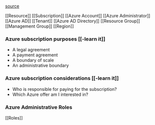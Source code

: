 [source](https://learn.microsoft.com/en-us/azure/cloud-adoption-framework/ready/considerations/fundamental-concepts)

[[Resource]]
[[Subscription]]
[[Azure Account]]
[[Azure Administrator]]
[[Azure AD]]
[[Tenant]]
[[Azure AD Directory]]
[[Resource Group]]
[[Management Group]]
[[Region]]

### Azure subscription purposes [[-learn it]]
- A legal agreement
- A payment agreement
- A boundary of scale
- An administrative boundary

### Azure subscription considerations [[-learn it]]
- Who is responsible for paying for the subscription?
- Which Azure offer am I interested in?

### Azure Administrative Roles
[[Roles]]



